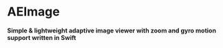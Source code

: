 # AEImage
**Simple & lightweight adaptive image viewer with zoom and gyro motion support written in Swift**
